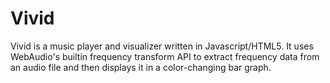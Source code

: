 # Vivid

Vivid is a music player and visualizer written in Javascript/HTML5. It uses WebAudio's builtin frequency
transform API to extract frequency data from an audio file and then displays it in a color-changing bar graph.
